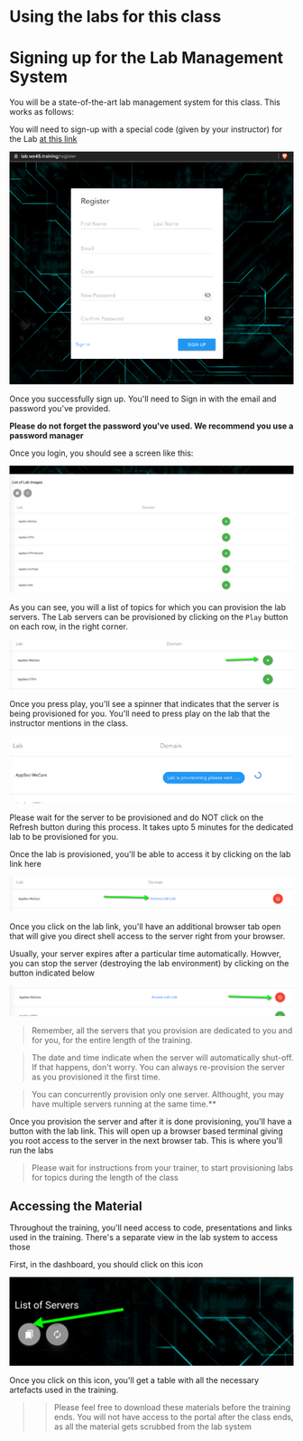 # Using the labs for this class

# Signing up for the Lab Management System
You will be a state-of-the-art lab management system for this class. This works as follows: 

You will need to sign-up with a special code (given by your instructor) for the Lab [at this link](https://lab.we45.training)

![Register Page](img/register_page.png) 

Once you successfully sign up. You'll need to Sign in with the email and password you've provided. 

**Please do not forget the password you've used. We recommend you use a password manager**

Once you login, you should see a screen like this: 

![Main Page](img/main-screen.png) 

As you can see, you will a list of topics for which you can provision the lab servers. The Lab servers can be provisioned by clicking on the `Play` button on each row, in the right corner. 

![Press Play](img/press-play.png) 

Once you press play, you'll see a spinner that indicates that the server is being provisioned for you. You'll need to press play on the lab that the instructor mentions in the class.

![Provision Spinner](img/server-prov-icon.png) 

Please wait for the server to be provisioned and do NOT click on the Refresh button during this process. It takes upto 5 minutes for the dedicated lab to be provisioned for you.

Once the lab is provisioned, you'll be able to access it by clicking on the lab link here

![Lab Link](img/lab-link.png) 

Once you click on the lab link, you'll have an additional browser tab open that will give you direct shell access to the server right from your browser.

Usually, your server expires after a particular time automatically. Howver, you can stop the server (destroying the lab environment) by clicking on the button indicated below

![Stop Lab](img/stop-lab.png) 


> Remember, all the servers that you provision are dedicated to you and for you, for the entire length of the training.

> The date and time indicate when the server will automatically shut-off. If that happens, don't worry. You can always re-provision the server as you provisioned it the first time. 

> You can concurrently provision only one server. Althought, you may have multiple servers running at the same time.**

Once you provision the server and after it is done provisioning, you'll have a button with the lab link. This will open up a browser based terminal giving you root access to the server in the next browser tab. This is where you'll run the labs

> Please wait for instructions from your trainer, to start provisioning labs for topics during the length of the class


## Accessing the Material
Throughout the training, you'll need access to code, presentations and links used in the training. There's a separate view in the lab system to access those

First, in the dashboard, you should click on this icon

![icon](img/artefacts_icon.png)

Once you click on this icon, you'll get a table with all the necessary artefacts used in the training. 

>> Please feel free to download these materials before the training ends. You will not have access to the portal after the class ends, as all the material gets scrubbed from the lab system

